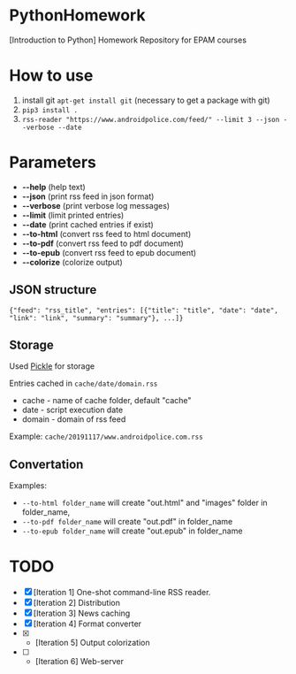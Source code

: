 # PythonHomework
[Introduction to Python] Homework Repository for EPAM courses

# How to use
1.  install git `apt-get install git` (necessary to get a package with git)
2.  `pip3 install .`
3.  `rss-reader "https://www.androidpolice.com/feed/" --limit 3 --json --verbose --date`

# Parameters
-  **--help** (help text)
-  **--json** (print rss feed in json format)
-  **--verbose** (print verbose log messages)
-  **--limit** (limit printed entries)
-  **--date** (print cached entries if exist)
-  **--to-html** (convert rss feed to html document)
-  **--to-pdf** (convert rss feed to pdf document)
-  **--to-epub** (convert rss feed to epub document)
-  **--colorize** (colorize output)

## JSON structure
`{"feed": "rss_title", "entries": [{"title": "title", "date": "date", "link": "link", "summary": "summary"}, ...]}`

## Storage
Used [Pickle](https://docs.python.org/3/library/pickle.html) for storage

Entries cached in `cache/date/domain.rss`
-  cache - name of cache folder, default "cache"
-  date - script execution date
-  domain - domain of rss feed

Example: `cache/20191117/www.androidpolice.com.rss`

## Convertation

Examples:
-  `--to-html folder_name` will create "out.html" and "images" folder in folder_name, 
-  `--to-pdf folder_name` will create "out.pdf" in folder_name
-  `--to-epub folder_name` will create "out.epub" in folder_name

# TODO
-   [x] [Iteration 1] One-shot command-line RSS reader.
-   [x] [Iteration 2] Distribution
-   [x] [Iteration 3] News caching
-   [x] [Iteration 4] Format converter
-   [x] * [Iteration 5] Output colorization
-   [ ] * [Iteration 6] Web-server
